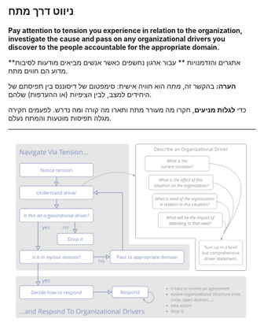 ## ניווט דרך מתח

**Pay attention to tension you experience in relation to the organization, investigate the cause and pass on any organizational drivers you discover to the people accountable for the appropriate domain.**

**אתגרים והזדמנויות ** עבור ארגון נחשפים כאשר אנשים מביאים מודעות לסיבות מדוע הם חווים מתח.

**הערה:** בהקשר זה, *מתח* הוא חוויה אישית: סימפטום של דיסוננס בין תפיסתם של היחידים למצב, לבין הציפיות (או ההעדפות) שלהם.

כדי **לגלות מניעים**, חקרו מה מעורר מתח ותארו מה קורה ומה נדרש. לפעמים חקירה מגלה תפיסות מוטעות והמתח נעלם.

* * *

![inline,fit](img/process/navigate-describe-respond.png)